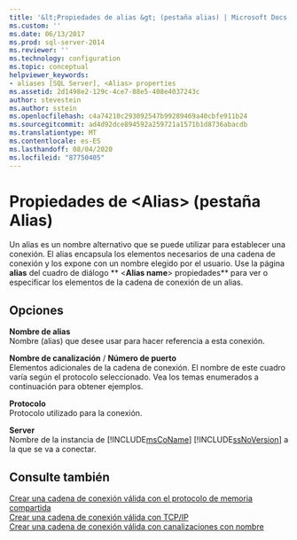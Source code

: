 ```yaml
---
title: '&lt;Propiedades de alias &gt; (pestaña alias) | Microsoft Docs'
ms.custom: ''
ms.date: 06/13/2017
ms.prod: sql-server-2014
ms.reviewer: ''
ms.technology: configuration
ms.topic: conceptual
helpviewer_keywords:
- aliases [SQL Server], <Alias> properties
ms.assetid: 2d1498e2-129c-4ce7-88e5-408e4037243c
author: stevestein
ms.author: sstein
ms.openlocfilehash: c4a74210c293092547b99289469a40cbfe911b24
ms.sourcegitcommit: ad4d92dce894592a259721a1571b1d8736abacdb
ms.translationtype: MT
ms.contentlocale: es-ES
ms.lasthandoff: 08/04/2020
ms.locfileid: "87750405"
---
```

# <a name="ltaliasgt-properties-alias-tab"></a>Propiedades de &lt;Alias&gt; (pestaña Alias)
  Un alias es un nombre alternativo que se puede utilizar para establecer una conexión. El alias encapsula los elementos necesarios de una cadena de conexión y los expone con un nombre elegido por el usuario. Use la página **alias** del cuadro de diálogo ** \<**Alias name**> propiedades** para ver o especificar los elementos de la cadena de conexión de un alias.  
  
## <a name="options"></a>Opciones  
 **Nombre de alias**  
 Nombre (alias) que desee usar para hacer referencia a esta conexión.  
  
 **Nombre de canalización** / **Número de puerto**  
 Elementos adicionales de la cadena de conexión. El nombre de este cuadro varía según el protocolo seleccionado. Vea los temas enumerados a continuación para obtener ejemplos.  
  
 **Protocolo**  
 Protocolo utilizado para la conexión.  
  
 **Server**  
 Nombre de la instancia de [!INCLUDE[msCoName](../../includes/msconame-md.md)] [!INCLUDE[ssNoVersion](../../includes/ssnoversion-md.md)] a la que se va a conectar.  
  
## <a name="see-also"></a>Consulte también  
 [Crear una cadena de conexión válida con el protocolo de memoria compartida](../../../2014/tools/configuration-manager/creating-a-valid-connection-string-using-shared-memory-protocol.md)   
 [Crear una cadena de conexión válida con TCP/IP](../../../2014/tools/configuration-manager/creating-a-valid-connection-string-using-tcp-ip.md)   
 [Crear una cadena de conexión válida con canalizaciones con nombre](../../../2014/tools/configuration-manager/creating-a-valid-connection-string-using-named-pipes.md)  
  
  
